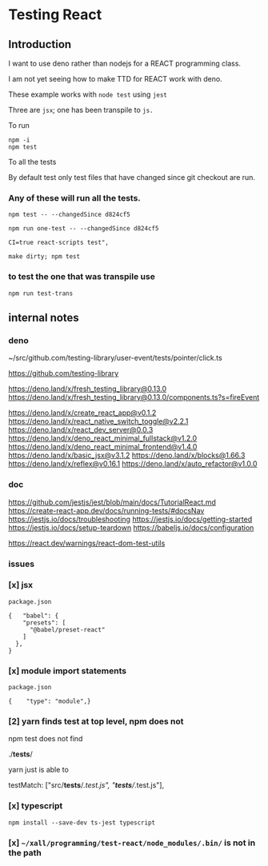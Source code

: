 # Testing React
## Introduction
I want to use deno rather than nodejs for a REACT programming class.

I am not yet seeing how to make TTD for REACT work with deno.

These example works with `node test` using `jest`

Three are `jsx`; one has been transpile to `js.`

To run
```
npm -i
npm test
```

To all the tests

By default test only test files that have changed since git checkout are run. 

### Any of these will run all the tests.

```
npm test -- --changedSince d824cf5

npm run one-test -- --changedSince d824cf5

CI=true react-scripts test",

make dirty; npm test
```

### to test the one that was transpile use

```
npm run test-trans
```


## internal notes
### deno
~/src/github.com/testing-library/user-event/tests/pointer/click.ts

https://github.com/testing-library

https://deno.land/x/fresh_testing_library@0.13.0
https://deno.land/x/fresh_testing_library@0.13.0/components.ts?s=fireEvent

https://deno.land/x/create_react_app@v0.1.2
https://deno.land/x/react_native_switch_toggle@v2.2.1
https://deno.land/x/react_dev_server@0.0.3
https://deno.land/x/deno_react_minimal_fullstack@v1.2.0
https://deno.land/x/deno_react_minimal_frontend@v1.4.0
https://deno.land/x/basic_jsx@v3.1.2
https://deno.land/x/blocks@1.66.3
https://deno.land/x/reflex@v0.16.1
https://deno.land/x/auto_refactor@v1.0.0



### doc
https://github.com/jestjs/jest/blob/main/docs/TutorialReact.md
https://create-react-app.dev/docs/running-tests/#docsNav
https://jestjs.io/docs/troubleshooting
https://jestjs.io/docs/getting-started
https://jestjs.io/docs/setup-teardown
https://babeljs.io/docs/configuration


https://react.dev/warnings/react-dom-test-utils




### issues

### [x] jsx

`package.json`

```
{   "babel": {
    "presets": [
      "@babel/preset-react"
    ]
  },
}
```

### [x] module import statements

`package.json`

```
{    "type": "module",}
```

### [2] yarn finds **test** at top level, npm does not



npm test does not find

./__tests__/

yarn just is able to

testMatch: ["src/__tests__/*.test.js", "__tests__/*.test.js"],

### [x] typescript

`npm install --save-dev ts-jest typescript`

### [x] `~/xall/programming/test-react/node_modules/.bin/` is not in the path

